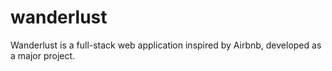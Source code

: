 # wanderlust
Wanderlust is a full-stack web application inspired by Airbnb, developed as a major project.
